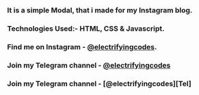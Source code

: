 ### It is a simple Modal, that i made for my Instagram blog.

### Technologies Used:- HTML, CSS & Javascript.

### Find me on Instagram - [@electrifyingcodes][Instagram].
### Join my Telegram channel - [@electrifyingcodes][Telegram]
### Join my Telegram channel - [@electrifyingcodes][Tel]

[Instagram]: https://www.instagram.com/electrifyingcodes
[Telegram]: https://t.me/electrifyingcodes